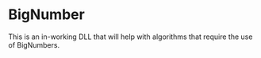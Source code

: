 # BigNumber

This is an in-working DLL that will help with algorithms that require the use of BigNumbers.
